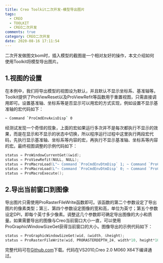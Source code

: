 ```yaml
---
title: Creo Toolkit二次开发-模型导出图片
tags:
  - CREO
  - TOOLKIT
  - CREO二次开发
comments: true
category: CREO二次开发
date: 2020-08-16 17:11:54
---
```



二次开发做图文bom时，插入模型的截图是一个相对友好的操作，本文介绍如何使用Toolkit将模型导出图片。

## 1.视图的设置

在本例中，我们将导出模型的视图设为默认，并且默认不显示坐标系、基准轴等。Toolkit提供了ProViewReset以及ProViewRefit等函数用于重置视图，只需直接调用即可。设置基准轴、坐标系等是否显示可以用宏的方式实现，例如设置不显示基准轴的宏代码如下：

```bash
~ Command `ProCmdEnvAxisDisp` 0
```

经测试发现一个奇怪的现象，上面的宏如果运行多次并不是每次都执行不显示的效果，而是在显示和不显示的状态中切换，所以程序运行过程中这里执行两段宏代码，先执行显示基准轴、坐标系等内容的宏，再执行不显示基准轴、坐标系等内容的宏。最终视图调整的示例代码如下：

```cpp
status = ProWindowCurrentGet(&wid);
status = ProViewRefit(NULL, NULL);
status = ProMacroLoad(L"~ Command `ProCmdEnvDtmDisp` 1; ~ Command `ProCmdEnvAxisDisp` 1; ~ Command `ProCmdViewSpinCntr` 1; ~ Command `ProCmdEnvPntsDisp`  1;~ Command `ProCmdEnvCsysDisp`  1;"); //显示线框和坐标系，很奇怪必须这么设定下，否则下面的效果每次执行是toggle的效果而不是设定
status = ProMacroLoad(L"~ Command `ProCmdEnvDtmDisp` 0; ~ Command `ProCmdEnvAxisDisp` 0; ~ Command `ProCmdViewSpinCntr` 0; ~ Command `ProCmdEnvPntsDisp`  0;~ Command `ProCmdEnvCsysDisp`  0;"); //不显示线框和坐标系，后面的刷新等其实也可以用宏来做的
status = ProMacroExecute();
```

## 2.导出当前窗口到图像

导出图片只需使用ProRasterFileWrite函数即可。该函数的第二个参数设定了导出图片的像素类型；第三、第四个参数设定图像的宽和高，单位为英寸；第五个参数设定DPI，即每个英寸多少像素。调整这几个参数即可确定导出图像的大小和质量。如果需要导出的图像与Creo当前窗口大小一直，可以使用ProGraphicWindowSizeGet获得当前窗口的大小。图像导出的示例代码如下：

```cpp
status = ProGraphicWindowSizeGet(wid, &width, &height);
status = ProRasterFileWrite(wid, PRORASTERDEPTH_24, width*10, height*10, PRORASTERDPI_600, PRORASTERTYPE_JPEG, filename); //修改参数以适应需要的图片的dpi以及尺寸
```

完整代码可在<a href="https://github.com/slacker-HD/creo_toolkit" target="_blank">Github.com</a>下载。代码在VS2010,Creo 2.0 M060 X64下编译通过。
